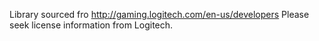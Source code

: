 Library sourced fro http://gaming.logitech.com/en-us/developers
Please seek license information from Logitech.
